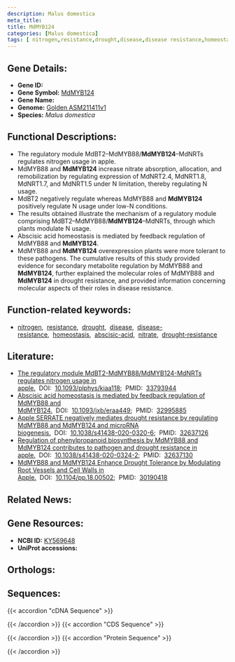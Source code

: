 ```yaml
---
description: Malus domestica
meta_title:
title: MdMYB124
categories: [Malus domestica]
tags: [ nitrogen,resistance,drought,disease,disease resistance,homeostasis,abscisic acid,nitrate,drought resistance ]
---
```


## Gene Details:
- **Gene ID:** []()
- **Gene Symbol:** <u>MdMYB124</u>
- **Gene Name:** 
- **Genome:** [Golden ASM211411v1](https://ensembl.gramene.org/Malus_domestica_golden/Info/Index)
- **Species:** *Malus domestica*

## Functional Descriptions:
   - The regulatory module MdBT2–MdMYB88/**MdMYB124**–MdNRTs regulates nitrogen usage in apple.
   - MdMYB88 and **MdMYB124** increase nitrate absorption, allocation, and remobilization by regulating expression of MdNRT2.4, MdNRT1.8, MdNRT1.7, and MdNRT1.5 under N limitation, thereby regulating N usage.
   - MdBT2 negatively regulate whereas MdMYB88 and **MdMYB124** positively regulate N usage under low-N conditions.
   - The results obtained illustrate the mechanism of a regulatory module comprising MdBT2–MdMYB88/**MdMYB124**–MdNRTs, through which plants modulate N usage.
   - Abscisic acid homeostasis is mediated by feedback regulation of MdMYB88 and **MdMYB124**.
   - MdMYB88 and **MdMYB124** overexpression plants were more tolerant to these pathogens. The cumulative results of this study provided evidence for secondary metabolite regulation by MdMYB88 and **MdMYB124**, further explained the molecular roles of MdMYB88 and **MdMYB124** in drought resistance, and provided information concerning molecular aspects of their roles in disease resistance.

## Function-related keywords:
   - [nitrogen](/tags/nitrogen/),&nbsp;&nbsp;[resistance](/tags/resistance/),&nbsp;&nbsp;[drought](/tags/drought/),&nbsp;&nbsp;[disease](/tags/disease/),&nbsp;&nbsp;[disease-resistance](/tags/disease-resistance/),&nbsp;&nbsp;[homeostasis](/tags/homeostasis/),&nbsp;&nbsp;[abscisic-acid](/tags/abscisic-acid/),&nbsp;&nbsp;[nitrate](/tags/nitrate/),&nbsp;&nbsp;[drought-resistance](/tags/drought-resistance/)

## Literature:
   - [The regulatory module MdBT2-MdMYB88/MdMYB124-MdNRTs regulates nitrogen usage in apple.](https://doi.org/10.1093/plphys/kiaa118)&nbsp;&nbsp;DOI:&nbsp;&nbsp;[10.1093/plphys/kiaa118](https://doi.org/10.1093/plphys/kiaa118);&nbsp;&nbsp;PMID:&nbsp;&nbsp;[33793944](https://pubmed.ncbi.nlm.nih.gov/33793944/)
   - [Abscisic acid homeostasis is mediated by feedback regulation of MdMYB88 and MdMYB124.](https://doi.org/10.1093/jxb/eraa449)&nbsp;&nbsp;DOI:&nbsp;&nbsp;[10.1093/jxb/eraa449](https://doi.org/10.1093/jxb/eraa449);&nbsp;&nbsp;PMID:&nbsp;&nbsp;[32995885](https://pubmed.ncbi.nlm.nih.gov/32995885/)
   - [Apple SERRATE negatively mediates drought resistance by regulating MdMYB88 and MdMYB124 and microRNA biogenesis.](https://doi.org/10.1038/s41438-020-0320-6)&nbsp;&nbsp;DOI:&nbsp;&nbsp;[10.1038/s41438-020-0320-6](https://doi.org/10.1038/s41438-020-0320-6);&nbsp;&nbsp;PMID:&nbsp;&nbsp;[32637126](https://pubmed.ncbi.nlm.nih.gov/32637126/)
   - [Regulation of phenylpropanoid biosynthesis by MdMYB88 and MdMYB124 contributes to pathogen and drought resistance in apple.](https://doi.org/10.1038/s41438-020-0324-2)&nbsp;&nbsp;DOI:&nbsp;&nbsp;[10.1038/s41438-020-0324-2](https://doi.org/10.1038/s41438-020-0324-2);&nbsp;&nbsp;PMID:&nbsp;&nbsp;[32637130](https://pubmed.ncbi.nlm.nih.gov/32637130/)
   - [MdMYB88 and MdMYB124 Enhance Drought Tolerance by Modulating Root Vessels and Cell Walls in Apple.](https://doi.org/10.1104/pp.18.00502)&nbsp;&nbsp;DOI:&nbsp;&nbsp;[10.1104/pp.18.00502](https://doi.org/10.1104/pp.18.00502);&nbsp;&nbsp;PMID:&nbsp;&nbsp;[30190418](https://pubmed.ncbi.nlm.nih.gov/30190418/)

## Related News:

## Gene Resources:
- **NCBI ID:**  [KY569648](https://www.ncbi.nlm.nih.gov/gene/?term=KY569648)
- **UniProt accessions:**  [](https://www.uniprot.org/uniprotkb//entry)

## Orthologs:

## Sequences:
{{< accordion "cDNA Sequence" >}}

{{< /accordion >}}
{{< accordion "CDS Sequence" >}}

{{< /accordion >}}
{{< accordion "Protein Sequence" >}}

{{< /accordion >}}
